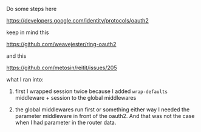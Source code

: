 Do some steps here

https://developers.google.com/identity/protocols/oauth2

keep in mind this

https://github.com/weavejester/ring-oauth2

and this

https://github.com/metosin/reitit/issues/205


what I ran into:

1) first I wrapped session twice because I added `wrap-defaults`
middleware + session to the global middlewares

2) the global middlewares run first or something
either way I needed the parameter middleware in front of the oauth2.
And that was not the case when I had parameter in the router data.
